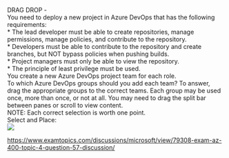 DRAG DROP -<br/>You need to deploy a new project in Azure DevOps that has the following requirements:<br/>* The lead developer must be able to create repositories, manage permissions, manage policies, and contribute to the repository.<br/>* Developers must be able to contribute to the repository and create branches, but NOT bypass policies when pushing builds.<br/>* Project managers must only be able to view the repository.<br/>* The principle of least privilege must be used.<br/>You create a new Azure DevOps project team for each role.<br/>To which Azure DevOps groups should you add each team? To answer, drag the appropriate groups to the correct teams. Each group may be used once, more than once, or not at all. You may need to drag the split bar between panes or scroll to view content.<br/>NOTE: Each correct selection is worth one point.<br/>Select and Place:<br/><img src="https://www.examtopics.com/assets/media/exam-media/04257/0020600001.jpg" class="in-exam-image"/><br/><p><a href="https://www.examtopics.com/discussions/microsoft/view/79308-exam-az-400-topic-4-question-57-discussion/">https://www.examtopics.com/discussions/microsoft/view/79308-exam-az-400-topic-4-question-57-discussion/</a></p><script src="https://giscus.app/client.js"                    data-repo="azsamples/az204"                    data-repo-id="R_kgDOMRXzDQ"                    data-category="General"                    data-category-id="DIC_kwDOMRXzDc4Cgi27"                    data-mapping="pathname"                    data-strict="0"                    data-reactions-enabled="0"                    data-emit-metadata="0"                    data-input-position="bottom"                    data-theme="preferred_color_scheme"                    data-lang="en"                    crossorigin="anonymous"                    async>                    </script>